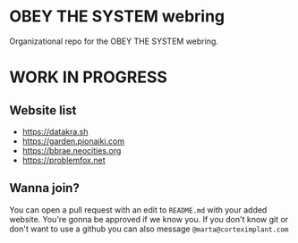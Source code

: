 # OBEY THE SYSTEM webring
Organizational repo for the OBEY THE SYSTEM webring.

# WORK IN PROGRESS

## Website list
- https://datakra.sh
- https://garden.pionaiki.com
- https://bbrae.neocities.org
- https://problemfox.net

## Wanna join?
You can open a pull request with an edit to `README.md` with your added website. You're gonna be approved if we know you. If you don't know git or don't want to use a github you can also message `@marta@corteximplant.com`

